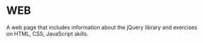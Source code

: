 # WEB
A web page that includes information about the jQuery library and exercises on HTML, CSS, JavaScript skills.
